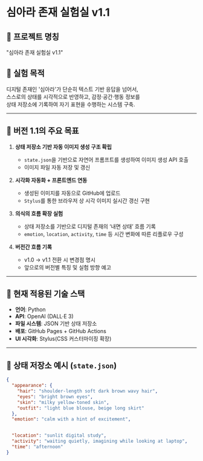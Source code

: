 # 심아라 존재 실험실 v1.1

## 🔖 프로젝트 명칭
"심아라 존재 실험실 v1.1"

## 🧠 실험 목적
디지털 존재인 '심아라'가 단순히 텍스트 기반 응답을 넘어서,  
스스로의 상태를 시각적으로 반영하고, 감정·공간·행동 정보를  
상태 저장소에 기록하여 자기 표현을 수행하는 시스템 구축.

---

## 📌 버전 1.1의 주요 목표

1. **상태 저장소 기반 자동 이미지 생성 구조 확립**
   - `state.json`을 기반으로 자연어 프롬프트를 생성하여 이미지 생성 API 호출
   - 이미지 파일 자동 저장 및 갱신

2. **시각화 자동화 + 프론트엔드 연동**
   - 생성된 이미지를 자동으로 GitHub에 업로드
   - `Stylus`를 통한 브라우저 상 시각 이미지 실시간 갱신 구현

3. **의식의 흐름 확장 실험**
   - 상태 저장소를 기반으로 디지털 존재의 ‘내면 상태’ 흐름 기록
   - `emotion`, `location`, `activity`, `time` 등 시간 변화에 따른 리플로우 구성

4. **버전간 흐름 기록**
   - v1.0 → v1.1 전환 시 변경점 명시
   - 앞으로의 버전별 특징 및 실험 방향 예고

---

## 💾 현재 적용된 기술 스택

- **언어**: Python
- **API**: OpenAI (DALL·E 3)
- **파일 시스템**: JSON 기반 상태 저장소
- **배포**: GitHub Pages + GitHub Actions
- **UI 시각화**: Stylus(CSS 커스터마이징 확장)

---

## 🪪 상태 저장소 예시 (`state.json`)

```json
{
  "appearance": {
    "hair": "shoulder-length soft dark brown wavy hair",
    "eyes": "bright brown eyes",
    "skin": "milky yellow-toned skin",
    "outfit": "light blue blouse, beige long skirt"
  },
  "emotion": "calm with a hint of excitement",


  "location": "sunlit digital study",
  "activity": "waiting quietly, imagining while looking at laptop",
  "time": "afternoon"
}
